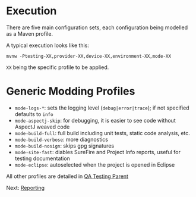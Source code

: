 # Execution

There are five main configuration sets, each configuration being modelled as a
Maven profile.

A typical execution looks like this:

`mvnw -Ptesting-XX,provider-XX,device-XX,environment-XX,mode-XX`

`XX` being the specific profile to be applied.

# Generic Modding Profiles

* `mode-logs-*`: sets the logging level (`debug|error|trace`); if not specified
  defaults to `info`
* `mode-aspectj-skip`: for debugging, it is easier to see code without AspectJ
  weaved code
* `mode-build-full`: full build including unit tests, static code analysis, etc.
* `mode-build-verbose`: more diagnostics
* `mode-build-nosign`: skips gpg signatures
* `mode-site-fast`: diables SureFire and Project Info reports, useful for
  testing documentation
* `mode-eclipse`: autoselected when the project is opened in Eclipse

All other profiles are detailed
in [QA Testing Parent](qa-testing-parent/profiles.html)

Next: [Reporting](reporting.html)
